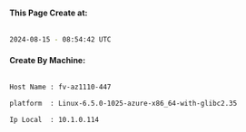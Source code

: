 
   
#### This Page Create at:

```bash

2024-08-15 - 08:54:42 UTC

```

#### Create By Machine:

```bash

Host Name : fv-az1110-447

platform  : Linux-6.5.0-1025-azure-x86_64-with-glibc2.35

Ip Local  : 10.1.0.114

```

